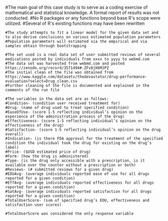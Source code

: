 #The main goal of this case study is to serve as a coding exercise of mathematical and statistical knowledge. A formal report of results was not conducted.
#No R packages or any functions beyond base R's scope were utilized.
#Several of R's existing functions may have been rewritten

    #The study attempts to fit a linear model for the given data set and to also derive conclusions on various estimated population parameters
    #Population parameters will estimated via the empirical and via samples obtain through bootstrapping

    #The set used is a real data set of user submitted reviews of several medications posted by individuals from xxxx to yyyy to webmd.com 
    #The data set was harvested from webmd.com and posted https://zenodo.org/record/3571494#.ZFv8jHbMJPZ
    #The initial clean of the file was obtained from https://www.kaggle.com/datasets/thedevastator/drug-performance-evaluation?select=Drug_clean.csv
    #Further cleaning of the file is documented and explained in the comments of the run file

    #The variables in the data set are as follows:
    #Condition- (condition user received treatment for)
    #Drug- (name of drug used to treat specified condition)
    #EaseOfUse- (score 1-5 reflecting individual’s opinion on the experience of the administration process of the drug)
    #Effectiveness- (score 1-5 reflecting individual’s opinion on the effectiveness of the drug)
    #Satisfaction- (score 1-5 reflecting individual’s opinion on the drug overall)
    #Indication- (is there FDA approval for the treatment of the specified condition the individual took the drug for existing on the drug’s label)
    #Price- ($USD estimated price of drug)
    #Form- (how the drug is administered)
    #Type- (is the drug only accessible with a prescription, is it available over the counter without a prescription or both)
    #Reviews- (# submitted reviews for a given drug)
    #EOUAvg- (average individuals reported ease of use for all drugs reported for a given condition)
    #EffAvg- (average individuals reported effectiveness for all drugs reported for a given condition)
    #SatAvg- (average individuals reported satisfaction for all drugs reported for a given condition)
    #TotalUserScore- (sum of specified drug’s EOU, effectiveness and satisfaction user scores)

    #TotalUserScore was considered the only response variable
